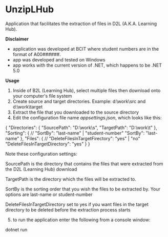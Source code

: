 # UnzipLHub
Application that facilitates the extraction of files in D2L (A.K.A. Learning Hub).

**Disclaimer**
* application was developed at BCIT where student numbers are in the format of A00######.
* app was developed and tested on Windows
* app works with the current version of .NET, which happens to be .NET 5.0

**Usage**
1. Inside of B2L (Learning Hub), select multiple files then download onto your computer's file system
2. Create source and target directories. Example: d:\work\src and d:\work\target
3. Extract the file that you downloaded to the source directory
4. Edit the configuration file name *appsettings.json*, which looks like this:

{
    "Directories": {
      "SourcePath": "D:\\work\\s",
      "TargetPath": "D:\\work\\t"
    },
    "Sorting": {
        // "SortBy": "last-name" | "student-number"
        "SortBy": "last-name"
    },
    "Files": {
        // "DeleteFilesInTargetFirectory": "yes" | "no"
        "DeleteFilesInTargetDirectory": "yes"
    }
}
  
Note these configuration settings:

SourcePath is the directory that contains the files that were extracted from the D2L (Learning Hub) download

TargetPath is the directory which the files will be extracted to.

SortBy is the sorting order that you wish the files to be extracted by. Your options are last-name or student-number

DeleteFilesInTargetDirectory set to yes if you want files in the target directory to be deleted before the extraction process starts

5. to run the application enter the following from a console window:

dotnet run
